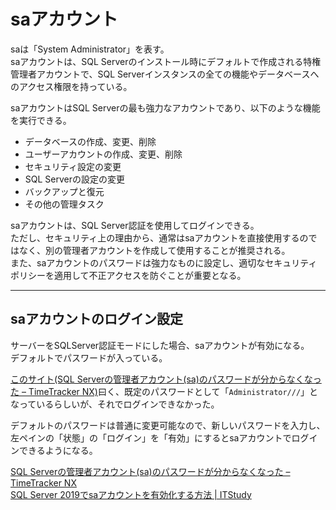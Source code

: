 # saアカウント

saは「System Administrator」を表す。  
saアカウントは、SQL Serverのインストール時にデフォルトで作成される特権管理者アカウントで、SQL Serverインスタンスの全ての機能やデータベースへのアクセス権限を持っている。  

saアカウントはSQL Serverの最も強力なアカウントであり、以下のような機能を実行できる。  

- データベースの作成、変更、削除  
- ユーザーアカウントの作成、変更、削除  
- セキュリティ設定の変更  
- SQL Serverの設定の変更  
- バックアップと復元  
- その他の管理タスク  

saアカウントは、SQL Server認証を使用してログインできる。  
ただし、セキュリティ上の理由から、通常はsaアカウントを直接使用するのではなく、別の管理者アカウントを作成して使用することが推奨される。  
また、saアカウントのパスワードは強力なものに設定し、適切なセキュリティポリシーを適用して不正アクセスを防ぐことが重要となる。  

---

## saアカウントのログイン設定

サーバーをSQLServer認証モードにした場合、saアカウントが有効になる。  
デフォルトでパスワードが入っている。  

[このサイト(SQL Serverの管理者アカウント(sa)のパスワードが分からなくなった – TimeTracker NX)](https://dcinchelp.zendesk.com/hc/ja/articles/360034562514-SQL-Server%E3%81%AE%E7%AE%A1%E7%90%86%E8%80%85%E3%82%A2%E3%82%AB%E3%82%A6%E3%83%B3%E3%83%88-sa-%E3%81%AE%E3%83%91%E3%82%B9%E3%83%AF%E3%83%BC%E3%83%89%E3%81%8C%E5%88%86%E3%81%8B%E3%82%89%E3%81%AA%E3%81%8F%E3%81%AA%E3%81%A3%E3%81%9F#:~:text=TimeTracker%20NX%E3%81%AE%E3%82%A4%E3%83%B3%E3%82%B9%E3%83%88%E3%83%BC%E3%83%A9%E3%83%BC%E3%81%8B%E3%82%89,%E3%81%99%E3%82%8B%E3%81%93%E3%81%A8%E3%81%8C%E3%81%A7%E3%81%8D%E3%81%BE%E3%81%99%E3%80%82)曰く、既定のパスワードとして「`Administrator///`」となっているらしいが、それでログインできなかった。  

デフォルトのパスワードは普通に変更可能なので、新しいパスワードを入力し、左ペインの「状態」の「ログイン」を「有効」にするとsaアカウントでログインできるようになる。  

[SQL Serverの管理者アカウント(sa)のパスワードが分からなくなった – TimeTracker NX](https://dcinchelp.zendesk.com/hc/ja/articles/360034562514-SQL-Server%E3%81%AE%E7%AE%A1%E7%90%86%E8%80%85%E3%82%A2%E3%82%AB%E3%82%A6%E3%83%B3%E3%83%88-sa-%E3%81%AE%E3%83%91%E3%82%B9%E3%83%AF%E3%83%BC%E3%83%89%E3%81%8C%E5%88%86%E3%81%8B%E3%82%89%E3%81%AA%E3%81%8F%E3%81%AA%E3%81%A3%E3%81%9F#:~:text=TimeTracker%20NX%E3%81%AE%E3%82%A4%E3%83%B3%E3%82%B9%E3%83%88%E3%83%BC%E3%83%A9%E3%83%BC%E3%81%8B%E3%82%89,%E3%81%99%E3%82%8B%E3%81%93%E3%81%A8%E3%81%8C%E3%81%A7%E3%81%8D%E3%81%BE%E3%81%99%E3%80%82)  
[SQL Server 2019でsaアカウントを有効化する方法 | ITStudy](https://it-study.info/sql-server-2019-sa-enable/)  
